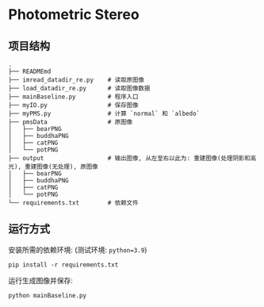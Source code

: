 # Photometric Stereo

## 项目结构
```
.
├── READMEmd
├── imread_datadir_re.py    # 读取原图像
├── load_datadir_re.py      # 读取图像数据
├── mainBaseline.py         # 程序入口
├── myIO.py                 # 保存图像
├── myPMS.py                # 计算 `normal` 和 `albedo`
├── pmsData                 # 原图像
│   ├── bearPNG
│   ├── buddhaPNG
│   ├── catPNG
│   └── potPNG
├── output                  # 输出图像, 从左至右以此为: 重建图像(处理阴影和高光), 重建图像(无处理), 原图像
│   ├── bearPNG
│   ├── buddhaPNG
│   ├── catPNG
│   └── potPNG
└── requirements.txt        # 依赖文件
```

## 运行方式
安装所需的依赖环境: (测试环境: `python=3.9`)
```shell
pip install -r requirements.txt
```

运行生成图像并保存: 
```shell
python mainBaseline.py
```